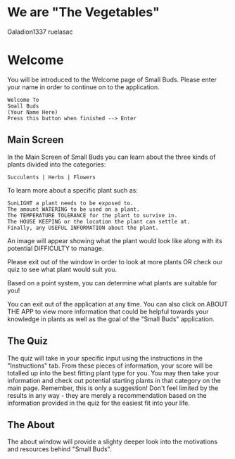 # We are "The Vegetables"

Galadion1337
ruelasac

# Welcome

You will be introduced to the Welcome page of Small Buds. Please enter your name in order to continue on to the application.

```
Welcome To
Small Buds
(Your Name Here)
Press this button when finished --> Enter
```

## Main Screen

In the Main Screen of Small Buds you can learn about the three kinds of plants divided into the categories:

```
Succulents | Herbs | Flowers
```

To learn more about a specific plant such as:
```
SunLIGHT a plant needs to be exposed to.
The amount WATERING to be used on a plant.
The TEMPERATURE TOLERANCE for the plant to survive in.
The HOUSE KEEPING or the location the plant can settle at.
Finally, any USEFUL INFORMATION about the plant.
```

An image will appear showing what the plant would look like along with its potential DIFFICULTY to manage.

Please exit out of the window in order to look at more plants OR check our quiz to see what plant would suit you.

Based on a point system, you can determine what plants are suitable for you!

You can exit out of the application at any time. You can also click on ABOUT THE APP to view more information that could be helpful towards your knowledge in plants as well as the goal of the "Small Buds" application.

## The Quiz

The quiz will take in your specific input using the instructions in the "Instructions" tab. From these pieces of information, your score will be totalled up into the best fitting plant type for you. You may then take your information and check out potential starting plants in that category on the main page. Remember, this is only a suggestion! Don't feel limited by the results in any way - they are merely a recommendation based on the information provided in the quiz for the easiest fit into your life.

## The About

The about window will provide a slighty deeper look into the motivations and resources behind "Small Buds".
